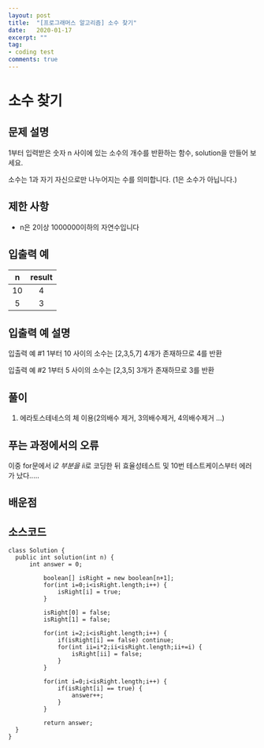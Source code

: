 ```yaml
---
layout: post
title:  "[프로그래머스 알고리즘] 소수 찾기"
date:   2020-01-17
excerpt: ""
tag:
- coding test 
comments: true
---
```


# 소수 찾기

## 문제 설명  

1부터 입력받은 숫자 n 사이에 있는 소수의 개수를 반환하는 함수, solution을 만들어 보세요.

소수는 1과 자기 자신으로만 나누어지는 수를 의미합니다.
(1은 소수가 아닙니다.)

## 제한 사항  
* n은 2이상 1000000이하의 자연수입니다


## 입출력 예  
  
|n|result|
|:---:|:---:|
|10|4|
|5|3|

  
## 입출력 예 설명
입출력 예 #1
1부터 10 사이의 소수는 [2,3,5,7] 4개가 존재하므로 4를 반환

입출력 예 #2
1부터 5 사이의 소수는 [2,3,5] 3개가 존재하므로 3를 반환



## 풀이
1. 에라토스테네스의 체 이용(2의배수 제거, 3의배수제거, 4의배수제거 ...)


## 푸는 과정에서의 오류
이중 for문에서 i*2 부분을 i*i로 코딩한 뒤 효율성테스트 및 10번 테스트케이스부터 에러가 났다.....


## 배운점




## 소스코드
~~~
class Solution {
  public int solution(int n) {
      int answer = 0;
	      
	      boolean[] isRight = new boolean[n+1];
	      for(int i=0;i<isRight.length;i++) {
              isRight[i] = true;
          }
            
	      isRight[0] = false;
	      isRight[1] = false;
	      
	      for(int i=2;i<isRight.length;i++) {
              if(isRight[i] == false) continue;
	          for(int ii=i*2;ii<isRight.length;ii+=i) {
	              isRight[ii] = false;
	          }
	      }
	      
	      for(int i=0;i<isRight.length;i++) {
	          if(isRight[i] == true) {
	              answer++;
	          }
	      }
	      
	      return answer;
  }
}
~~~
